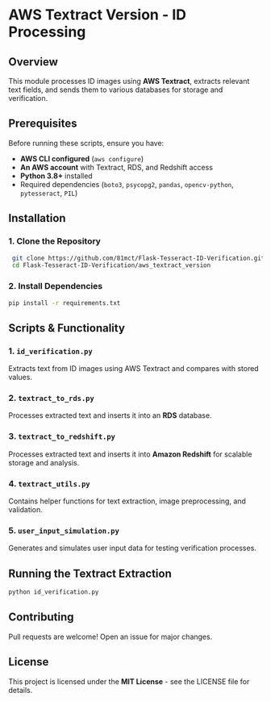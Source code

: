 # AWS Textract Version - ID Processing

## Overview
This module processes ID images using **AWS Textract**, extracts relevant text fields, and sends them to various databases for storage and verification.

## Prerequisites
Before running these scripts, ensure you have:
- **AWS CLI configured** (`aws configure`)
- **An AWS account** with Textract, RDS, and Redshift access
- **Python 3.8+** installed
- Required dependencies (`boto3`, `psycopg2`, `pandas`, `opencv-python`, `pytesseract`, `PIL`)

## Installation
### 1. Clone the Repository
```sh
 git clone https://github.com/81mct/Flask-Tesseract-ID-Verification.git
 cd Flask-Tesseract-ID-Verification/aws_textract_version
```

### 2. Install Dependencies
```sh
pip install -r requirements.txt
```

## Scripts & Functionality
### 1. `id_verification.py`
Extracts text from ID images using AWS Textract and compares with stored values.

### 2. `textract_to_rds.py`
Processes extracted text and inserts it into an **RDS** database.

### 3. `textract_to_redshift.py`
Processes extracted text and inserts it into **Amazon Redshift** for scalable storage and analysis.

### 4. `textract_utils.py`
Contains helper functions for text extraction, image preprocessing, and validation.

### 5. `user_input_simulation.py`
Generates and simulates user input data for testing verification processes.

## Running the Textract Extraction
```sh
python id_verification.py
```

## Contributing
Pull requests are welcome! Open an issue for major changes.

## License
This project is licensed under the **MIT License** - see the LICENSE file for details.

